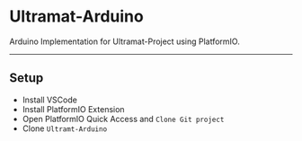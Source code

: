 # Ultramat-Arduino
Arduino Implementation for Ultramat-Project using PlatformIO.

---
## Setup

- Install VSCode
- Install PlatformIO Extension
- Open PlatformIO Quick Access and `Clone Git project`
- Clone `Ultramt-Arduino`
